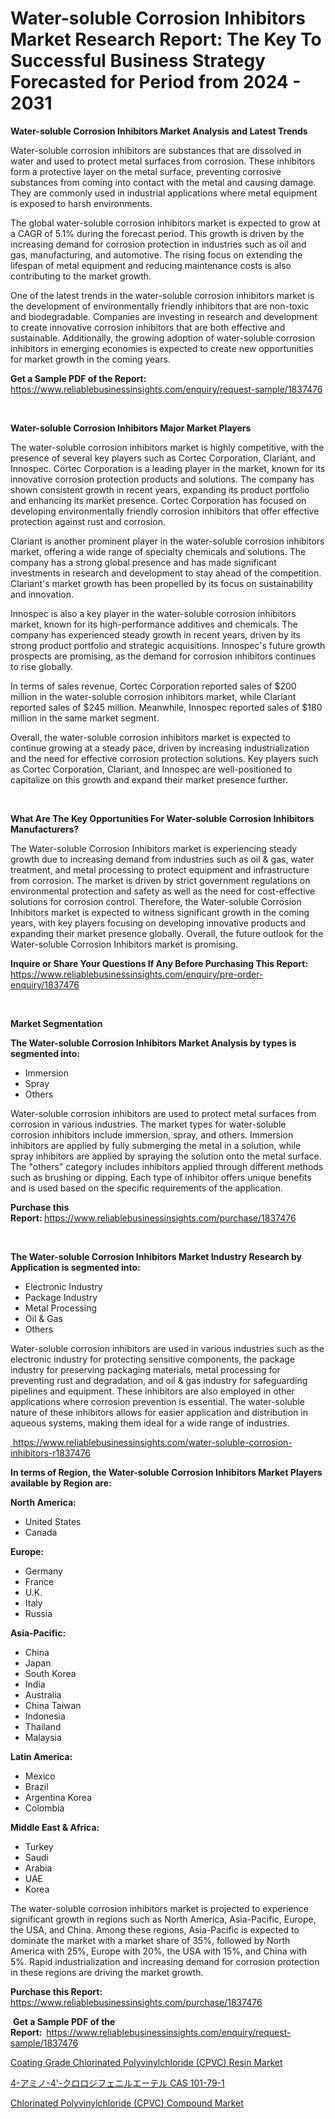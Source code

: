 <p><h1>Water-soluble Corrosion Inhibitors Market Research Report: The Key To Successful Business Strategy Forecasted for Period from 2024 - 2031</h1></p><p><strong>Water-soluble Corrosion Inhibitors Market Analysis and Latest Trends</strong></p>
<p><p>Water-soluble corrosion inhibitors are substances that are dissolved in water and used to protect metal surfaces from corrosion. These inhibitors form a protective layer on the metal surface, preventing corrosive substances from coming into contact with the metal and causing damage. They are commonly used in industrial applications where metal equipment is exposed to harsh environments.</p><p>The global water-soluble corrosion inhibitors market is expected to grow at a CAGR of 5.1% during the forecast period. This growth is driven by the increasing demand for corrosion protection in industries such as oil and gas, manufacturing, and automotive. The rising focus on extending the lifespan of metal equipment and reducing maintenance costs is also contributing to the market growth.</p><p>One of the latest trends in the water-soluble corrosion inhibitors market is the development of environmentally friendly inhibitors that are non-toxic and biodegradable. Companies are investing in research and development to create innovative corrosion inhibitors that are both effective and sustainable. Additionally, the growing adoption of water-soluble corrosion inhibitors in emerging economies is expected to create new opportunities for market growth in the coming years.</p></p>
<p><strong>Get a Sample PDF of the Report:&nbsp;</strong> <a href="https://www.reliablebusinessinsights.com/enquiry/request-sample/1837476">https://www.reliablebusinessinsights.com/enquiry/request-sample/1837476</a></p>
<p>&nbsp;</p>
<p><strong>Water-soluble Corrosion Inhibitors Major Market Players</strong></p>
<p><p>The water-soluble corrosion inhibitors market is highly competitive, with the presence of several key players such as Cortec Corporation, Clariant, and Innospec. Cortec Corporation is a leading player in the market, known for its innovative corrosion protection products and solutions. The company has shown consistent growth in recent years, expanding its product portfolio and enhancing its market presence. Cortec Corporation has focused on developing environmentally friendly corrosion inhibitors that offer effective protection against rust and corrosion.</p><p>Clariant is another prominent player in the water-soluble corrosion inhibitors market, offering a wide range of specialty chemicals and solutions. The company has a strong global presence and has made significant investments in research and development to stay ahead of the competition. Clariant's market growth has been propelled by its focus on sustainability and innovation.</p><p>Innospec is also a key player in the water-soluble corrosion inhibitors market, known for its high-performance additives and chemicals. The company has experienced steady growth in recent years, driven by its strong product portfolio and strategic acquisitions. Innospec's future growth prospects are promising, as the demand for corrosion inhibitors continues to rise globally.</p><p>In terms of sales revenue, Cortec Corporation reported sales of $200 million in the water-soluble corrosion inhibitors market, while Clariant reported sales of $245 million. Meanwhile, Innospec reported sales of $180 million in the same market segment.</p><p>Overall, the water-soluble corrosion inhibitors market is expected to continue growing at a steady pace, driven by increasing industrialization and the need for effective corrosion protection solutions. Key players such as Cortec Corporation, Clariant, and Innospec are well-positioned to capitalize on this growth and expand their market presence further.</p></p>
<p>&nbsp;</p>
<p><strong>What Are The Key Opportunities For Water-soluble Corrosion Inhibitors Manufacturers?</strong></p>
<p><p>The Water-soluble Corrosion Inhibitors market is experiencing steady growth due to increasing demand from industries such as oil & gas, water treatment, and metal processing to protect equipment and infrastructure from corrosion. The market is driven by strict government regulations on environmental protection and safety as well as the need for cost-effective solutions for corrosion control. Therefore, the Water-soluble Corrosion Inhibitors market is expected to witness significant growth in the coming years, with key players focusing on developing innovative products and expanding their market presence globally. Overall, the future outlook for the Water-soluble Corrosion Inhibitors market is promising.</p></p>
<p><strong>Inquire or Share Your Questions If Any Before Purchasing This Report:</strong> <a href="https://www.reliablebusinessinsights.com/enquiry/pre-order-enquiry/1837476">https://www.reliablebusinessinsights.com/enquiry/pre-order-enquiry/1837476</a></p>
<p>&nbsp;</p>
<p><strong>Market Segmentation</strong></p>
<p><strong>The Water-soluble Corrosion Inhibitors Market Analysis by types is segmented into:</strong></p>
<p><ul><li>Immersion</li><li>Spray</li><li>Others</li></ul></p>
<p><p>Water-soluble corrosion inhibitors are used to protect metal surfaces from corrosion in various industries. The market types for water-soluble corrosion inhibitors include immersion, spray, and others. Immersion inhibitors are applied by fully submerging the metal in a solution, while spray inhibitors are applied by spraying the solution onto the metal surface. The "others" category includes inhibitors applied through different methods such as brushing or dipping. Each type of inhibitor offers unique benefits and is used based on the specific requirements of the application.</p></p>
<p><strong>Purchase this Report:&nbsp;</strong><a href="https://www.reliablebusinessinsights.com/purchase/1837476">https://www.reliablebusinessinsights.com/purchase/1837476</a></p>
<p>&nbsp;</p>
<p><strong>The Water-soluble Corrosion Inhibitors Market Industry Research by Application is segmented into:</strong></p>
<p><ul><li>Electronic Industry</li><li>Package Industry</li><li>Metal Processing</li><li>Oil & Gas</li><li>Others</li></ul></p>
<p><p>Water-soluble corrosion inhibitors are used in various industries such as the electronic industry for protecting sensitive components, the package industry for preserving packaging materials, metal processing for preventing rust and degradation, and oil & gas industry for safeguarding pipelines and equipment. These inhibitors are also employed in other applications where corrosion prevention is essential. The water-soluble nature of these inhibitors allows for easier application and distribution in aqueous systems, making them ideal for a wide range of industries.</p></p>
<p><a href="https://www.reliablebusinessinsights.com/water-soluble-corrosion-inhibitors-r1837476">&nbsp;https://www.reliablebusinessinsights.com/water-soluble-corrosion-inhibitors-r1837476</a></p>
<p><strong>In terms of Region, the Water-soluble Corrosion Inhibitors Market Players available by Region are:</strong></p>
<p>
    <p> <strong> North America: </strong>
        <ul>
            <li>United States</li>
            <li>Canada</li>
        </ul>
        </p> 
    <p> <strong> Europe: </strong>
        <ul>
            <li>Germany</li>
            <li>France</li>
            <li>U.K.</li>
            <li>Italy</li>
            <li>Russia</li>
        </ul>
        </p> 
    <p> <strong> Asia-Pacific: </strong>
        <ul>
            <li>China</li>
            <li>Japan</li>
            <li>South Korea</li>
            <li>India</li>
            <li>Australia</li>
            <li>China Taiwan</li>
            <li>Indonesia</li>
            <li>Thailand</li>
            <li>Malaysia</li>
        </ul>
        </p> 
    <p> <strong> Latin America: </strong>
        <ul>
            <li>Mexico</li>
            <li>Brazil</li>
            <li>Argentina Korea</li>
            <li>Colombia</li>
        </ul>
        </p> 
    <p> <strong> Middle East & Africa: </strong>
        <ul>
            <li>Turkey</li>
            <li>Saudi</li>
            <li>Arabia</li>
            <li>UAE</li>
            <li>Korea</li>
        </ul>
    </p>
    </p>
<p><p>The water-soluble corrosion inhibitors market is projected to experience significant growth in regions such as North America, Asia-Pacific, Europe, the USA, and China. Among these regions, Asia-Pacific is expected to dominate the market with a market share of 35%, followed by North America with 25%, Europe with 20%, the USA with 15%, and China with 5%. Rapid industrialization and increasing demand for corrosion protection in these regions are driving the market growth.</p></p>
<p><strong>Purchase this Report: </strong><a href="https://www.reliablebusinessinsights.com/purchase/1837476">https://www.reliablebusinessinsights.com/purchase/1837476</a></p>
<p>&nbsp;<strong>Get a Sample PDF of the Report:&nbsp;&nbsp;</strong><a href="https://www.reliablebusinessinsights.com/enquiry/request-sample/1837476">https://www.reliablebusinessinsights.com/enquiry/request-sample/1837476</a></p>
<p><strong></strong></p>
<p><p><a href="https://github.com/LeilaniWyman2021/Market-Research-Report-List-1/blob/main/coating-grade-chlorinated-polyvinylchloride-cpvc-resin-market.md">Coating Grade Chlorinated Polyvinylchloride (CPVC) Resin Market</a></p><p><a href="https://medium.com/@arimuller2009/4-%E3%82%A2%E3%83%9F%E3%83%8E-4-%E3%82%AF%E3%83%AD%E3%83%AD%E3%82%B8%E3%83%95%E3%82%A7%E3%83%8B%E3%83%AB%E3%82%A8%E3%83%BC%E3%83%86%E3%83%ABcas-101-79-1%E5%B8%82%E5%A0%B4-2024%E5%B9%B4%E3%81%8B%E3%82%892031%E5%B9%B4%E3%81%BE%E3%81%A7%E3%81%AE%E6%9C%9F%E9%96%93%E3%81%AE%E6%A5%AD%E7%95%8C%E5%8B%95%E5%90%91%E3%81%A8%E4%BA%88%E6%B8%AC-7ad0dfcfba59">4-アミノ-4'-クロロジフェニルエーテル CAS 101-79-1</a></p><p><a href="https://github.com/phuonganhit041011/Market-Research-Report-List-1/blob/main/chlorinated-polyvinylchloride-cpvc-compound-market.md">Chlorinated Polyvinylchloride (CPVC) Compound Market</a></p></p>